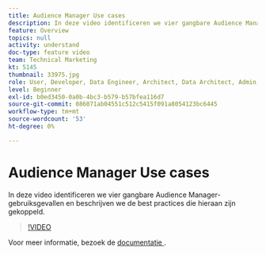 ```yaml
---
title: Audience Manager Use cases
description: In deze video identificeren we vier gangbare Audience Manager-gebruiksgevallen en beschrijven we de best practices die hieraan zijn gekoppeld.
feature: Overview
topics: null
activity: understand
doc-type: feature video
team: Technical Marketing
kt: 5145
thumbnail: 33975.jpg
role: User, Developer, Data Engineer, Architect, Data Architect, Admin, Leader
level: Beginner
exl-id: b0ed3450-0a0b-4bc3-b579-b57bfea116d7
source-git-commit: 086071ab04551c512c5415f091a8054123bc6445
workflow-type: tm+mt
source-wordcount: '53'
ht-degree: 0%

---
```


# Audience Manager Use cases

In deze video identificeren we vier gangbare Audience Manager-gebruiksgevallen en beschrijven we de best practices die hieraan zijn gekoppeld.

>[!VIDEO](https://video.tv.adobe.com/v/33975/?quality=12)

Voor meer informatie, bezoek de [ documentatie ](https://experienceleague.adobe.com/docs/audience-manager/user-guide/aam-home.html).
